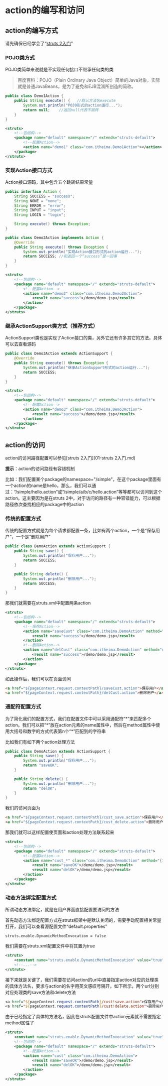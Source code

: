 # action的编写和访问

## action的编写方式

请先确保已经学会了“[struts 2入门](01-struts%202入门.md)”

### POJO类方式

POJO类简单来说就是不实现任何接口不继承任何类的类

> 百度百科：POJO（Plain Ordinary Java Object）简单的Java对象，实际就是普通JavaBeans，是为了避免和EJB混淆所创造的简称。

```java
public class Demo1Action {
    public String execute() {	//默认方法名execute
        System.out.println("POJO形式的action运行...");
        return null;    //返回null代表不跳转
    }
}
```

```xml
<struts>
    <!--包结构-->
    <package name="default" namespace="/" extends="struts-default">
        <!--配置Action-->
        <action name="demo1" class="com.itheima.Demo1Action"></action>
    </package>
</struts>
```

### 实现Action接口方式

Action接口源码，其中包含五个跳转结果常量

```java
public interface Action {
    String SUCCESS = "success";
    String NONE = "none";
    String ERROR = "error";
    String INPUT = "input";
    String LOGIN = "login";

    String execute() throws Exception;
}
```

```java
public class Demo2Action implements Action {
    @Override
    public String execute() throws Exception {
        System.out.println("实现Action接口形式的action运行...");
        return SUCCESS; //和返回一个“success”是一回事
    }
}
```

```xml
<struts>
    <!--包结构-->
    <package name="default" namespace="/" extends="struts-default">
        <!--配置Action-->
        <action name="demo2" class="com.itheima.Demo2Action">
            <result name="success">/demo/demo.jsp</result>
        </action>
    </package>
</struts>
```

### 继承ActionSupport类方式（**推荐方式**）	

ActionSupport类也是实现了Action接口的类，另外它还有许多其它的方法，具体可以去查看源码

```java
public class Demo3Action extends ActionSupport {
    @Override
    public String execute() throws Exception {
        System.out.println("继承ActionSupport形式的action运行...");
        return SUCCESS;
    }
}
```

```xml
<struts>
    <!--包结构-->
    <package name="default" namespace="/" extends="struts-default">
        <!--配置Action-->
        <action name="demo3" class="com.itheima.Demo3Action">
            <result name="success">/demo/demo.jsp</result>
        </action>
    </package>
</struts>
```

## action的访问

action的访问路径配置可以参见[struts 2入门](01-struts 2入门.md)

**提示**：action的访问路径有容错机制

比如：我们配置某个package的namespace="/simple"，在这个package里面有一个action的name是hello，那么，我们可以通过：“/simple/hello.action”或“/simple/a/b/c/hello.action”等等都可以访问到这个action。这主要因为是在struts 2中，对于访问的路径有一种容错能力，可以根据路径依次查找相应的package中的action

### 传统的配置方式

传统的配置方式就是为每个请求都配置一条，比如有两个action，一个是“保存用户”，一个是“删除用户”

```java
public class DemoAction extends ActionSupport {
    public String save() {
        System.out.println("保存用户...");
        return SUCCESS;
    }

    public String delete() {
        System.out.println("删除用户...");
        return SUCCESS;
    }
}
```

那我们就需要在struts.xml中配置两条action

```xml
<struts>
    <!--包结构-->
    <package name="default" namespace="/" extends="struts-default">
        <!--保存Action-->
        <action name="saveCust" class="com.itheima.DemoAction" method="save">
            <result name="success">/demo/demo.jsp</result>
        </action>
        <!--删除Action-->
        <action name="delCust" class="com.itheima.DemoAction" method="delete">
            <result name="success">/demo/demo.jsp</result>
        </action>
    </package>
</struts>
```

如此操作后，我们可以在页面访问

```html
<a href="${pageContext.request.contextPath}/saveCust.action">保存用户</a><br>
<a href="${pageContext.request.contextPath}/delCust.action">删除用户</a>
```

### 通配符配置方式

为了简化我们的配置方式，我们在配置文件中可以采用通配符“\*”来匹配多个action。我们可以把“\*”放在action元素的name属性中，然后在method属性中使用大括号和数字的方式代表第n个“\*”匹配到的字符串

比如我们有如下两个action处理方法

```java
public class DemoAction extends ActionSupport {
    public String save() {
        System.out.println("保存用户...");
        return "saveOK";
    }

    public String delete() {
        System.out.println("删除用户...");
        return "delOK";
    }
}
```

我们的访问页面为

```html
<a href="${pageContext.request.contextPath}/cust_save.action">保存用户</a><br>
<a href="${pageContext.request.contextPath}/cust_delete.action">删除用户</a>
```

那我们就可以这样配置使页面和action处理方法联系起来

```xml
<struts>
    <!--包结构-->
    <package name="default" namespace="/" extends="struts-default">
        <!--配置Action-->
        <action name="cust_*" class="com.itheima.DemoAction" method="{1}">
            <result name="saveOK">/demo/demo.jsp</result>
            <result name="delOK">/demo/demo.jsp</result>
        </action>
    </package>
</struts>
```

### 动态方法绑定配置方式

所谓动态方法绑定，就是在用户界面直接配置要访问的方法

首先动态方法绑定配置方式在struts框架中是默认关闭的，需要手动配置相关常量打开，我们可以查看源配置文件“default.properties”

```properties
struts.enable.DynamicMethodInvocation = false
```

我们需要在struts.xml配置文件中将其置为true

```xml
<struts>
    <constant name="struts.enable.DynamicMethodInvocation" value="true"/>
    <!--...-->
</struts>
```

接下来就是关键了，我们需要在访问action的url中直接指定action对应的处理类的具体方法名，要求与action的名字用英文感叹号隔开，如下所示，两个url分别对应处理类的save方法和delete方法

```jsp
<a href="${pageContext.request.contextPath}/cust!save.action">保存用户</a><br>
<a href="${pageContext.request.contextPath}/cust!delete.action">删除用户</a>
```

由于已经指定了具体的方法名，因此在struts配置文件中action元素就不需要指定method属性了

```xml
<struts>
    <constant name="struts.enable.DynamicMethodInvocation" value="true"/>
    <!--包结构-->
    <package name="default" namespace="/" extends="struts-default">
        <!--配置Action-->
        <action name="cust" class="com.itheima.DemoAction">
            <result name="saveOK">/demo/demo.jsp</result>
            <result name="delOK">/demo/demo.jsp</result>
        </action>
    </package>
</struts>
```

